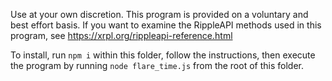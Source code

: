 Use at your own discretion. This program is provided on a voluntary and best 
effort basis. If you want to examine the RippleAPI methods used in this program, 
see https://xrpl.org/rippleapi-reference.html

To install, run `npm i` within this folder, follow the instructions, then 
execute the program by running `node flare_time.js` from the root of this folder.
